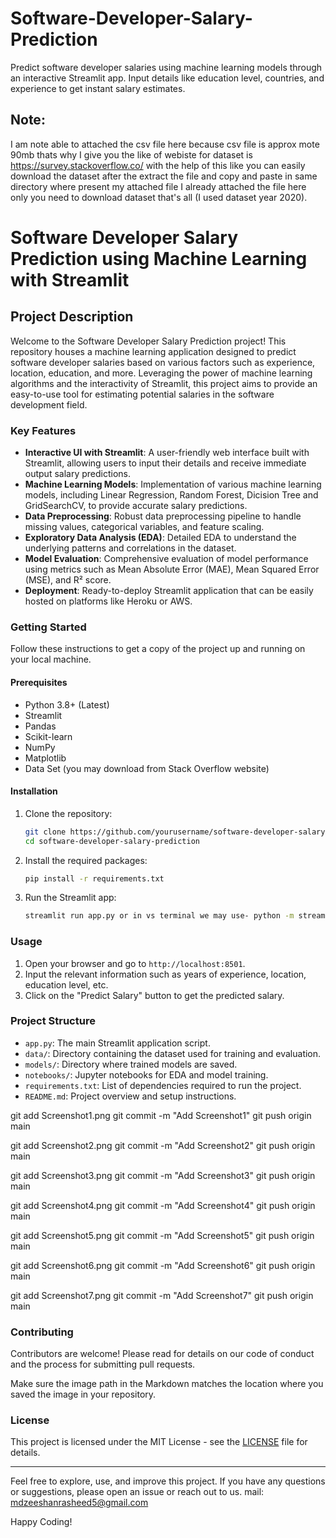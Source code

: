 # Software-Developer-Salary-Prediction
Predict software developer salaries using machine learning models through an interactive Streamlit app. Input details like education level, countries, and experience to get instant salary estimates.

## Note:
I am note able to attached the csv file here because csv file is approx mote 90mb thats why I give you the like of webiste for dataset is https://survey.stackoverflow.co/
with the help of this like you can easily download the dataset after the extract the file and copy and paste in same directory where present my attached file I already attached the file here only you need to download dataset that's all (I used dataset year 2020).

# Software Developer Salary Prediction using Machine Learning with Streamlit

## Project Description

Welcome to the Software Developer Salary Prediction project! This repository houses a machine learning application designed to predict software developer salaries based on various factors such as experience, location, education, and more. Leveraging the power of machine learning algorithms and the interactivity of Streamlit, this project aims to provide an easy-to-use tool for estimating potential salaries in the software development field.

### Key Features

- **Interactive UI with Streamlit**: A user-friendly web interface built with Streamlit, allowing users to input their details and receive immediate output salary predictions.
- **Machine Learning Models**: Implementation of various machine learning models, including Linear Regression, Random Forest, Dicision Tree and GridSearchCV, to provide accurate salary predictions.
- **Data Preprocessing**: Robust data preprocessing pipeline to handle missing values, categorical variables, and feature scaling.
- **Exploratory Data Analysis (EDA)**: Detailed EDA to understand the underlying patterns and correlations in the dataset.
- **Model Evaluation**: Comprehensive evaluation of model performance using metrics such as Mean Absolute Error (MAE), Mean Squared Error (MSE), and R² score.
- **Deployment**: Ready-to-deploy Streamlit application that can be easily hosted on platforms like Heroku or AWS.

### Getting Started

Follow these instructions to get a copy of the project up and running on your local machine.

#### Prerequisites

- Python 3.8+ (Latest)
- Streamlit
- Pandas
- Scikit-learn
- NumPy
- Matplotlib
- Data Set (you may download from Stack Overflow website)

#### Installation

1. Clone the repository:
   ```bash
   git clone https://github.com/yourusername/software-developer-salary-prediction.git
   cd software-developer-salary-prediction
   ```

2. Install the required packages:
   ```bash
   pip install -r requirements.txt
   ```

3. Run the Streamlit app:
   ```bash
   streamlit run app.py or in vs terminal we may use- python -m streamlit run app.py
   ```

### Usage

1. Open your browser and go to `http://localhost:8501`.
2. Input the relevant information such as years of experience, location, education level, etc.
3. Click on the "Predict Salary" button to get the predicted salary.

### Project Structure

- `app.py`: The main Streamlit application script.
- `data/`: Directory containing the dataset used for training and evaluation.
- `models/`: Directory where trained models are saved.
- `notebooks/`: Jupyter notebooks for EDA and model training.
- `requirements.txt`: List of dependencies required to run the project.
- `README.md`: Project overview and setup instructions.

git add Screenshot1.png
git commit -m "Add Screenshot1"
git push origin main

git add Screenshot2.png
git commit -m "Add Screenshot2"
git push origin main

git add Screenshot3.png
git commit -m "Add Screenshot3"
git push origin main

git add Screenshot4.png
git commit -m "Add Screenshot4"
git push origin main

git add Screenshot5.png
git commit -m "Add Screenshot5"
git push origin main

git add Screenshot6.png
git commit -m "Add Screenshot6"
git push origin main

git add Screenshot7.png
git commit -m "Add Screenshot7"
git push origin main

### Contributing

Contributors are welcome! Please read for details on our code of conduct and the process for submitting pull requests.

Make sure the image path in the Markdown matches the location where you saved the image in your repository.


### License

This project is licensed under the MIT License - see the [LICENSE](LICENSE) file for details.

---

Feel free to explore, use, and improve this project. If you have any questions or suggestions, please open an issue or reach out to us.
mail: mdzeeshanrasheed5@gmail.com

Happy Coding!
